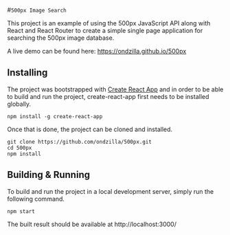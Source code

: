 #`500px Image Search`

This project is an example of using the 500px JavaScript API along with React and React Router to create a simple single page application for searching the 500px image database.

A live demo can be found here: https://ondzilla.github.io/500px

## Installing
The project was bootstrapped with [Create React App](https://github.com/facebookincubator/create-react-app) and in order to be able to build and run the project, create-react-app first needs to be installed globally.
```
npm install -g create-react-app
```

Once that is done, the project can be cloned and installed.
```
git clone https://github.com/ondzilla/500px.git
cd 500px
npm install
```
## Building & Running
To build and run the project in a local development server, simply run the following command.
```
npm start
```

The built result should be available at http://localhost:3000/
